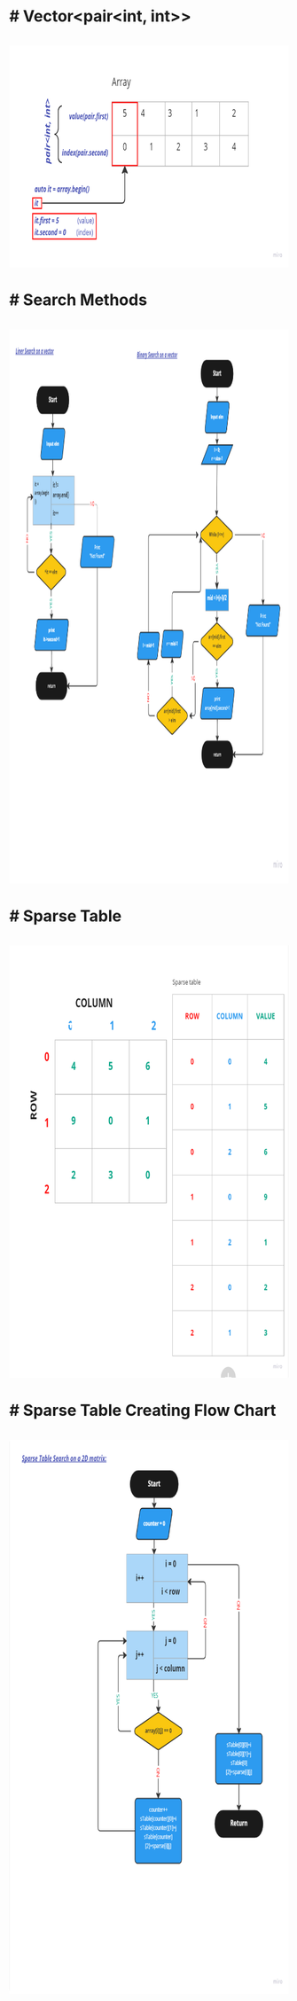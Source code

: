 <p><h1># Vector&lt;pair&lt;int, int&gt;&gt; </h1></p></br>
<img src = "img/image_2022-10-07_11-46-22.png" width = "700" height = "400" title = "Array_Of_Vector">

<p><h1># Search Methods</h1></p></br>
<img src = "img/image_2022-10-07_12-41-17.png" width = "1200" height = "1000" title = "Search"> 

<p><h1># Sparse Table</h1></p></br>
<img src = "img/sparse_table.png" width = "1000" height = "780" title = "Search"> 

<p><h1># Sparse Table Creating Flow Chart</h1></p></br>
<img src = "img/sparse_flow_chart.png" width = "800" height = "1000" title = "Search"> 
